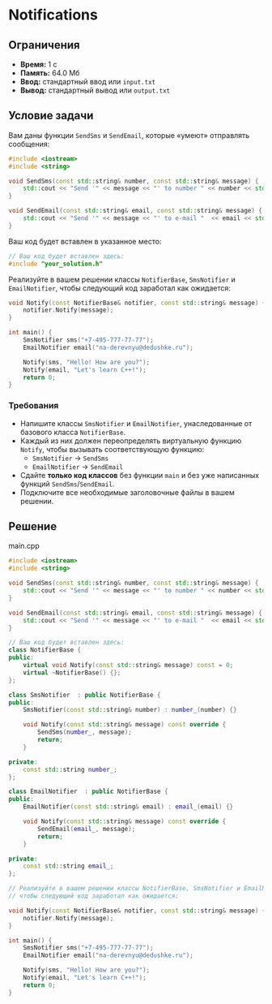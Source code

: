 # Notifications

## Ограничения
- **Время:** 1 с  
- **Память:** 64.0 Мб  
- **Ввод:** стандартный ввод или `input.txt`  
- **Вывод:** стандартный вывод или `output.txt`

## Условие задачи

Вам даны функции `SendSms` и `SendEmail`, которые «умеют» отправлять сообщения:

```cpp
#include <iostream>
#include <string>

void SendSms(const std::string& number, const std::string& message) {
    std::cout << "Send '" << message << "' to number " << number << std::endl;
}

void SendEmail(const std::string& email, const std::string& message) {
    std::cout << "Send '" << message << "' to e-mail "  << email << std::endl;
}
```

Ваш код будет вставлен в указанное место:

```cpp
// Ваш код будет вставлен здесь:
#include "your_solution.h"
```

Реализуйте в вашем решении классы `NotifierBase`, `SmsNotifier` и `EmailNotifier`, чтобы следующий код заработал как ожидается:

```cpp
void Notify(const NotifierBase& notifier, const std::string& message) {
    notifier.Notify(message);
}

int main() {
    SmsNotifier sms("+7-495-777-77-77");
    EmailNotifier email("na-derevnyu@dedushke.ru");

    Notify(sms, "Hello! How are you?");
    Notify(email, "Let's learn C++!");
    return 0;
}
```

### Требования
- Напишите классы `SmsNotifier` и `EmailNotifier`, унаследованные от базового класса `NotifierBase`.
- Каждый из них должен переопределять виртуальную функцию `Notify`, чтобы вызывать соответствующую функцию:  
  - `SmsNotifier` → `SendSms`  
  - `EmailNotifier` → `SendEmail`
- Сдайте **только код классов** без функции `main` и без уже написанных функций `SendSms`/`SendEmail`.
- Подключите все необходимые заголовочные файлы в вашем решении.
## Решение

main.cpp
```cpp
#include <iostream>
#include <string>

void SendSms(const std::string& number, const std::string& message) {
    std::cout << "Send '" << message << "' to number " << number << std::endl;
}

void SendEmail(const std::string& email, const std::string& message) {
    std::cout << "Send '" << message << "' to e-mail "  << email << std::endl;
}

// Ваш код будет вставлен здесь:
class NotifierBase {
public:
    virtual void Notify(const std::string& message) const = 0;
    virtual ~NotifierBase() {};
};

class SmsNotifier  : public NotifierBase {
public:
    SmsNotifier(const std::string& number) : number_(number) {}

    void Notify(const std::string& message) const override {
        SendSms(number_, message);
        return;
    }

private:
    const std::string number_;
};

class EmailNotifier  : public NotifierBase {
public:
    EmailNotifier(const std::string& email) : email_(email) {}

    void Notify(const std::string& message) const override {
        SendEmail(email_, message);
        return;
    }

private:
    const std::string email_;
};

// Реализуйте в вашем решении классы NotifierBase, SmsNotifier и EmailNotifier,
// чтобы следующий код заработал как ожидается:

void Notify(const NotifierBase& notifier, const std::string& message) {
    notifier.Notify(message);
}

int main() {
    SmsNotifier sms("+7-495-777-77-77");
    EmailNotifier email("na-derevnyu@dedushke.ru");

    Notify(sms, "Hello! How are you?");
    Notify(email, "Let's learn C++!");
    return 0;
}
```
